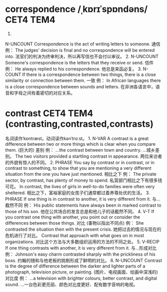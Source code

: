 # correspondence /ˌkɒrɪˈspɒndəns/  CET4 TEM4
1.
N-UNCOUNT Correspondence is the act of writing letters to someone. 通信
例：
The judges' decision is final and no correspondence will be entered into.
法官们的判决为终审判决，所以再写信也不会付以审议。
2.
N-UNCOUNT Someone's correspondence is the letters that they receive or send. 信件
例：
He always replied to his correspondence.
他总是来函必复。
3.
N-COUNT If there is a correspondence between two things, there is a close similarity or connection between them. 一致
例：
In African languages there is a close correspondence between sounds and letters.
在非洲各语言中，语音和字母之间有着密切的对应关系。

# contrast  CET4 TEM4 (contrasting,contrasted,contrasts)
名词读作ˈkɒntræst。动词读作kənˈtrɑːst。
1.
N-VAR A contrast is a great difference between two or more things which is clear when you compare them. (巨大的) 差别
例：
...the contrast between town and country.
…城乡差别。
The two visitors provided a startling contrast in appearance.
两位来访者的外貌有惊人的不同。
2.
PHRASE You say by contrast or in contrast, or in contrast to something, to show that you are mentioning a very different situation from the one you have just mentioned. 相比之下
例：
The private sector, by contrast, has plenty of money to spend.
私营部门相比之下有很多钱可花。
In contrast, the lives of girls in well-to-do families were often very sheltered.
相比之下，富裕家庭的女孩子们通常都过着养尊处优的生活。
3.
PHRASE If one thing is in contrast to another, it is very different from it. 与…截然不同
例：
His public statements have always been in marked contrast to those of his son.
他在公共场合的发言总是和他儿子的话截然不同。
4.
V-T If you contrast one thing with another, you point out or consider the differences between those things. 对比 (事物以指出不同点)
例：
She contrasted the situation then with the present crisis.
她把过去的情况与现在的危机进行了对比。
Contrast that approach with what goes on in most organizations.
对比这个方法与大多数组织运用的方法的不同之处。
5.
V-RECIP If one thing contrasts with another, it is very different from it. 与…形成对比
例：
Johnson's easy charm contrasted sharply with the prickliness of his boss.
约翰的随和与他老板的挑剔形成了鲜明的对比。
6.
N-UNCOUNT Contrast is the degree of difference between the darker and lighter parts of a photograph, television picture, or painting. (图片、电视画面、绘画中深浅的) 对比度
例：
...a television with brighter colours, better contrast, and digital sound.
…一台色彩更亮丽、颜色对比度更好、配有数字音响的电视。
